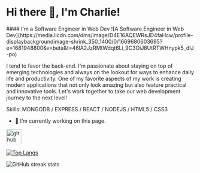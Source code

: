<h1>  Hi there 👋, I'm Charlie! </h1>
#### I'm a Software Engineer in Web Dev
![A Software Engineer in Web Dev](https://media.licdn.com/dms/image/D4E16AQEWRsJD4faHcw/profile-displaybackgroundimage-shrink_350_1400/0/1669680603695?e=1681948800&v=beta&t=46lA2JzRMtWdqt6Li_9C3OiJ8UtRTWHnypk5_dIJ-po)

 I tend to favor the back-end. I'm passionate about staying on top of emerging technologies and always on the lookout for ways to enhance daily life and productivity. One of my favorite aspects of my work is creating modern applications that not only look amazing but also feature practical and innovative tools. Let's work together to take our web development journey to the next level!

Skills: MONGODB / EXPRESS / REACT / NODEJS / HTML5 / CSS3

- 🔭 I’m currently working on this page. 


[<img src='https://cdn.jsdelivr.net/npm/simple-icons@3.0.1/icons/github.svg' alt='github' height='40'>](https://github.com/illiniCloudDev)  

[![Top Langs](https://github-readme-stats.vercel.app/api/top-langs/?username=illiniCloudDev)](https://github.com/anuraghazra/github-readme-stats)

![GitHub streak stats](https://streak-stats.demolab.com/?user=illiniCloudDev)  


